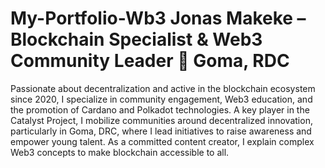 My-Portfolio-Wb3 
Jonas Makeke – Blockchain Specialist & Web3 Community Leader 📍 Goma, RDC
=
Passionate about decentralization and active in the blockchain ecosystem since 2020, 
I specialize in community engagement, Web3 education, and the promotion of Cardano and Polkadot technologies. A key player in the Catalyst Project, I mobilize communities around decentralized innovation, particularly in Goma, DRC, where I lead initiatives to raise awareness and empower young talent. As a committed content creator, I explain complex Web3 concepts to make blockchain accessible to all.
